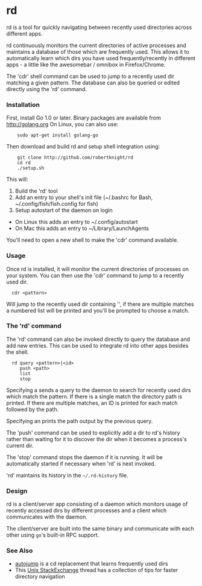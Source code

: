 rd
==

rd is a tool for quickly navigating between recently used directories across different
apps.

rd continuously monitors the current directories of active processes and maintains
a database of those which are frequently used. This allows it to automatically learn which dirs you
have used frequently/recently in different apps - a little like the awesomebar / omnibox in
Firefox/Chrome.

The 'cdr' shell command can be used to jump to a recently used dir matching a given pattern.
The database can also be queried or edited directly using the 'rd' command.

### Installation

First, install Go 1.0 or later. Binary packages are available from http://golang.org
On Linux, you can also use:

```
	sudo apt-get install golang-go
```

Then download and build rd and setup shell integration using:

```
	git clone http://github.com/robertknight/rd
	cd rd
	./setup.sh
```

This will:
 1. Build the 'rd' tool
 2. Add an entry to your shell's init file (~/.bashrc for Bash, ~/.config/fish/fish.config for fish)
 3. Setup autostart of the daemon on login
  * On Linux this adds an entry to ~/.config/autostart
  * On Mac this adds an entry to ~/Library/LaunchAgents

You'll need to open a new shell to make the 'cdr' command available.

### Usage

Once rd is installed, it will monitor the current directories of processes on your system.
You can then use the 'cdr' command to jump to a recently used dir.

```
  cdr <pattern>
```

Will jump to the recently used dir containing '<pattern>', if there are multiple matches
a numbered list will be printed and you'll be prompted to choose a match.

### The 'rd' command

The 'rd' command can also be invoked directly to query the database and add new entries.
This can be used to integrate rd into other apps besides the shell.

```
  rd query <pattern>|<id>
     push <path>
     list
     stop
```

Specifying a <pattern> sends a query to the daemon to search for recently used
dirs which match the pattern. If there is a single match the directory path
is printed. If there are multiple matches, an ID is printed for each match
followed by the path.

Specifying an <id> prints the path output by the previous <pattern> query.

The 'push' command can be used to explicitly add a dir to rd's history rather than
waiting for it to discover the dir when it becomes a process's current dir.

The 'stop' command stops the daemon if it is running. It will be automatically started
if necessary when 'rd' is next invoked.

'rd' maintains its history in the `~/.rd-history` file.

### Design

rd is a client/server app consisting of a daemon which monitors
usage of recently accessed dirs by different processes and a client
which communicates with the daemon.

The client/server are built into the same binary and communicate
with each other using `go`'s built-in RPC support.

### See Also

 * [autojump](https://github.com/joelthelion/autojump) is a cd replacement that learns frequently used dirs
 * This [Unix StackExchange](http://unix.stackexchange.com/questions/31161/quick-directory-navigation-in-the-terminal) thread has a collection of tips for faster directory navigation
